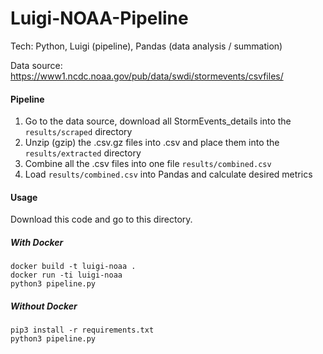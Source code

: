 # Luigi-NOAA-Pipeline

Tech: Python, Luigi (pipeline), Pandas (data analysis / summation)  

Data source:  https://www1.ncdc.noaa.gov/pub/data/swdi/stormevents/csvfiles/

#### Pipeline

1. Go to the data source, download all StormEvents_details into the ```results/scraped``` directory
2. Unzip (gzip) the .csv.gz files into .csv and place them into the ```results/extracted``` directory
3. Combine all the .csv files into one file ```results/combined.csv```
4. Load ```results/combined.csv``` into Pandas and calculate desired metrics


#### Usage

Download this code and go to this directory. 

##### With Docker
```
docker build -t luigi-noaa .
docker run -ti luigi-noaa
python3 pipeline.py
```

##### Without Docker
```
pip3 install -r requirements.txt
python3 pipeline.py
```